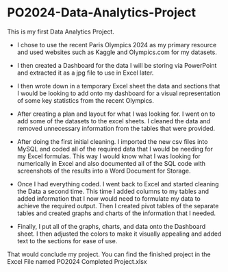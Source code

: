 # PO2024-Data-Analytics-Project
This is my first Data Analytics Project.

- I chose to use the recent Paris Olympics 2024 as my primary resource and used websites such as Kaggle and Olympics.com for my datasets.

- I then created a Dashboard for the data I will be storing via PowerPoint and extracted it as a jpg file to use in Excel later.

- I then wrote down in a temporary Excel sheet the data and sections that I would be looking to add onto my dashboard for a visual representation of some
  key statistics from the recent Olympics.

- After creating a plan and layout for what I was looking for. I went on to add some of the datasets to the excel sheets. I cleaned the data and removed unnecessary
  information from the tables that were provided. 

- After doing the first initial cleaning. I imported the new csv files into MySQL and coded all of the required data that I would be needing for my Excel formulas. 
  This way I would know what I was looking for numerically in Excel and also documented all of the SQL code with screenshots of the results into a Word Document for Storage.

- Once I had everything coded. I went back to Excel and started cleaning the Data a second time. This time I added columns to my tables and added information that I now would
  need to formulate my data to achieve the required output. Then I created pivot tables of the separate tables and created graphs and charts of the information that I needed.

- Finally, I put all of the graphs, charts, and data onto the Dashboard sheet. 
  I then adjusted the colors to make it visually appealing and added text to the sections for ease of use.

That would conclude my project. You can find the finished project in the Excel File named PO2024 Completed Project.xlsx
